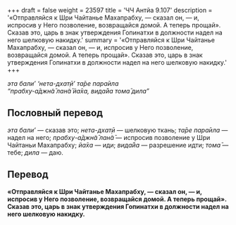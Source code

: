 +++
draft = false
weight = 23597
title = 'ЧЧ Антйа 9.107'
description = '«Отправляйся к Шри Чайтанье Махапрабху, — сказал он, — и, испросив у Него позволение, возвращайся домой. А теперь прощай». Сказав это, царь в знак утверждения Гопинатхи в должности надел на него шелковую накидку.'
summary = '«Отправляйся к Шри Чайтанье Махапрабху, — сказал он, — и, испросив у Него позволение, возвращайся домой. А теперь прощай». Сказав это, царь в знак утверждения Гопинатхи в должности надел на него шелковую накидку.'
+++

_эта бали’ ‘нета-дхат̣ӣ’ та̄ре пара̄ила  
“прабху-а̄джн̃а̄ лан̃а̄ йа̄ха, вида̄йа тома̄ дила”_

## Пословный перевод

_эта_ _бали’_ — сказав это; _нета_\-_дхат̣ӣ_ — шелковую ткань; _та̄ре_ _пара̄ила_ — надел на него; _прабху_\-_а̄джн̃а̄_ _лан̃а̄_ — испросив позволение у Шри Чайтаньи Махапрабху; _йа̄ха_ — иди; _вида̄йа_ — разрешение идти; _тома̄_ — тебе; _дила_ — даю.

## Перевод

**«Отправляйся к Шри Чайтанье Махапрабху, — сказал он, — и, испросив у Него позволение, возвращайся домой. А теперь прощай». Сказав это, царь в знак утверждения Гопинатхи в должности надел на него шелковую накидку.**
